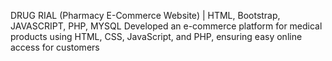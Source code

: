 DRUG RIAL (Pharmacy E-Commerce Website) | HTML, Bootstrap, JAVASCRIPT, PHP, MYSQL 
Developed an e-commerce platform for medical products using HTML, CSS, JavaScript, and PHP, ensuring easy online access for customers 
